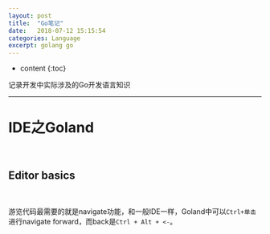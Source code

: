 ```yaml
---
layout: post
title:  "Go笔记"
date:   2018-07-12 15:15:54
categories: Language
excerpt: golang go 
---
```


* content
{:toc}

记录开发中实际涉及的Go开发语言知识

---


# IDE之Goland

<br />



## Editor basics

<br />

游览代码最需要的就是navigate功能，和一般IDE一样，Goland中可以`Ctrl+单击`进行navigate forward，而back是`Ctrl + Alt + <-`。

